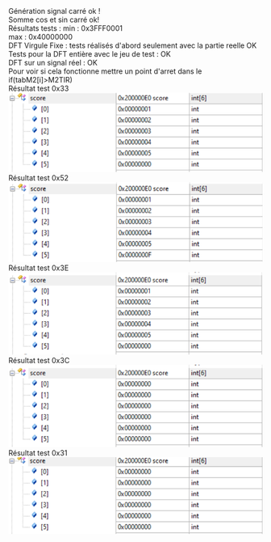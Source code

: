 ﻿<!DOCTYPE html>
<html>
<body id="readme">
<div>Génération signal carré ok !</div>
<div>Somme cos et sin carré ok!</div>
<div>Résultats tests : min : 0x3FFF0001</div>
<div>max : 0x40000000</div>
<div>DFT Virgule Fixe : tests réalisés d'abord seulement avec la partie reelle OK</div>
<div>Tests pour la DFT entière avec le jeu de test : OK</div>
<div>DFT sur un signal réel : OK </div>
<div>Pour voir si cela fonctionne mettre un point d'arret dans le if(tabM2[i]>M2TIR)</div>
<div>Résultat test 0x33</div>
<div><img src='/Src_DFT_Signal_Reel/0x33.png'></div>
<div>Résultat test 0x52</div>
<div><img src='/Src_DFT_Signal_Reel/0x52.png'></div>
<div>Résultat test 0x3E</div>
<div><img src='/Src_DFT_Signal_Reel/0x3E.png'></div>
<div>Résultat test 0x3C</div>
<div><img src='/Src_DFT_Signal_Reel/0x3C.png'></div
<div>Résultat test 0x31</div>
<div><img src='/Src_DFT_Signal_Reel/0x31.png'></div>
</body>
</html>	
